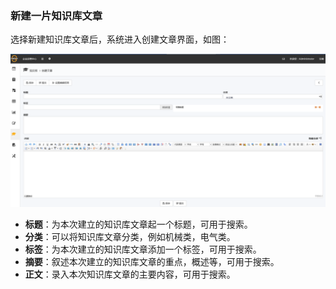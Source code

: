 ### 新建一片知识库文章
选择新建知识库文章后，系统进入创建文章界面，如图：

![](./images/知识库文章.png)

* **标题**：为本次建立的知识库文章起一个标题，可用于搜索。
* **分类**：可以将知识库文章分类，例如机械类，电气类。
* **标签**：为本次建立的知识库文章添加一个标签，可用于搜索。
* **摘要**：叙述本次建立的知识库文章的重点，概述等，可用于搜索。
* **正文**：录入本次知识库文章的主要内容，可用于搜索。